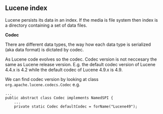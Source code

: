 ## Lucene index

Lucene persists its data in an index. If the media is file system then index is a directory containing a set of data files.

**Codec**

There are different data types, the way how each data type is serialized (aka data format) is dictated by codec. 

As Lucene code evolves so the codec. Codec version is not neccesary the same as Lucene release version. 
E.g. the default codec version of Lucene 4.4.x is 4.2 while the default codec of Lucene 4.9.x is 4.9. 

We can find codec version by looking at class `org.apache.lucene.codecs.Codec`  e.g.

    ...
    public abstract class Codec implements NamedSPI {
        ...
        private static Codec defaultCodec = forName("Lucene49");




